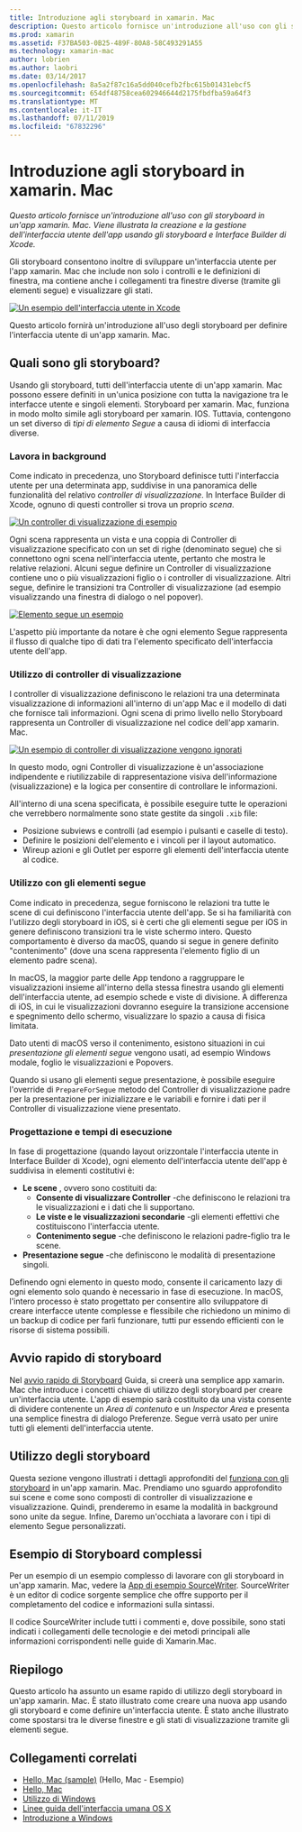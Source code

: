 ```yaml
---
title: Introduzione agli storyboard in xamarin. Mac
description: Questo articolo fornisce un'introduzione all'uso con gli storyboard in un'app xamarin. Mac. Viene descritto come creare e gestire l'interfaccia utente dell'app usando gli storyboard e Interface Builder di Xcode.
ms.prod: xamarin
ms.assetid: F37BA503-0B25-489F-80A8-58C493291A55
ms.technology: xamarin-mac
author: lobrien
ms.author: laobri
ms.date: 03/14/2017
ms.openlocfilehash: 8a5a2f87c16a5dd040cefb2fbc615b01431ebcf5
ms.sourcegitcommit: 654df48758cea602946644d2175fbdfba59a64f3
ms.translationtype: MT
ms.contentlocale: it-IT
ms.lasthandoff: 07/11/2019
ms.locfileid: "67832296"
---
```

# <a name="introduction-to-storyboards-in-xamarinmac"></a>Introduzione agli storyboard in xamarin. Mac

_Questo articolo fornisce un'introduzione all'uso con gli storyboard in un'app xamarin. Mac. Viene illustrata la creazione e la gestione dell'interfaccia utente dell'app usando gli storyboard e Interface Builder di Xcode._

Gli storyboard consentono inoltre di sviluppare un'interfaccia utente per l'app xamarin. Mac che include non solo i controlli e le definizioni di finestra, ma contiene anche i collegamenti tra finestre diverse (tramite gli elementi segue) e visualizzare gli stati.

[![](images/intro01.png "Un esempio dell'interfaccia utente in Xcode")](images/intro01.png#lightbox)

Questo articolo fornirà un'introduzione all'uso degli storyboard per definire l'interfaccia utente di un'app xamarin. Mac.

<a name="What-are-Storyboards" />

## <a name="what-are-storyboards"></a>Quali sono gli storyboard?

Usando gli storyboard, tutti dell'interfaccia utente di un'app xamarin. Mac possono essere definiti in un'unica posizione con tutta la navigazione tra le interfacce utente e singoli elementi. Storyboard per xamarin. Mac, funziona in modo molto simile agli storyboard per xamarin. IOS. Tuttavia, contengono un set diverso di _tipi di elemento Segue_ a causa di idiomi di interfaccia diverse.

<a name="Working-with-Scenes" />

### <a name="working-with-scenes"></a>Lavora in background

Come indicato in precedenza, uno Storyboard definisce tutti l'interfaccia utente per una determinata app, suddivise in una panoramica delle funzionalità del relativo _controller di visualizzazione_. In Interface Builder di Xcode, ognuno di questi controller si trova un proprio _scena_.

[![](images/intro02.png "Un controller di visualizzazione di esempio")](images/intro02.png#lightbox)

Ogni scena rappresenta un vista e una coppia di Controller di visualizzazione specificato con un set di righe (denominato segue) che si connettono ogni scena nell'interfaccia utente, pertanto che mostra le relative relazioni. Alcuni segue definire un Controller di visualizzazione contiene uno o più visualizzazioni figlio o i controller di visualizzazione. Altri segue, definire le transizioni tra Controller di visualizzazione (ad esempio visualizzando una finestra di dialogo o nel popover). 

[![](images/intro03.png "Elemento segue un esempio")](images/intro03.png#lightbox)

L'aspetto più importante da notare è che ogni elemento Segue rappresenta il flusso di qualche tipo di dati tra l'elemento specificato dell'interfaccia utente dell'app.

<a name="Working-with-View-Controllers" />

### <a name="working-with-view-controllers"></a>Utilizzo di controller di visualizzazione

I controller di visualizzazione definiscono le relazioni tra una determinata visualizzazione di informazioni all'interno di un'app Mac e il modello di dati che fornisce tali informazioni. Ogni scena di primo livello nello Storyboard rappresenta un Controller di visualizzazione nel codice dell'app xamarin. Mac.

[![](images/intro04.png "Un esempio di controller di visualizzazione vengono ignorati")](images/intro04.png#lightbox)

In questo modo, ogni Controller di visualizzazione è un'associazione indipendente e riutilizzabile di rappresentazione visiva dell'informazione (visualizzazione) e la logica per consentire di controllare le informazioni.

All'interno di una scena specificata, è possibile eseguire tutte le operazioni che verrebbero normalmente sono state gestite da singoli `.xib` file: 

- Posizione subviews e controlli (ad esempio i pulsanti e caselle di testo).
- Definire le posizioni dell'elemento e i vincoli per il layout automatico.
- Wireup azioni e gli Outlet per esporre gli elementi dell'interfaccia utente al codice.

<a name="Working-with-Segues" />

### <a name="working-with-segues"></a>Utilizzo con gli elementi segue

Come indicato in precedenza, segue forniscono le relazioni tra tutte le scene di cui definiscono l'interfaccia utente dell'app. Se si ha familiarità con l'utilizzo degli storyboard in iOS, si è certi che gli elementi segue per iOS in genere definiscono transizioni tra le viste schermo intero. Questo comportamento è diverso da macOS, quando si segue in genere definito "contenimento" (dove una scena rappresenta l'elemento figlio di un elemento padre scena).

In macOS, la maggior parte delle App tendono a raggruppare le visualizzazioni insieme all'interno della stessa finestra usando gli elementi dell'interfaccia utente, ad esempio schede e viste di divisione. A differenza di iOS, in cui le visualizzazioni dovranno eseguire la transizione accensione e spegnimento dello schermo, visualizzare lo spazio a causa di fisica limitata.

Dato utenti di macOS verso il contenimento, esistono situazioni in cui _presentazione gli elementi segue_ vengono usati, ad esempio Windows modale, foglio le visualizzazioni e Popovers.

Quando si usano gli elementi segue presentazione, è possibile eseguire l'override di `PrepareForSegue` metodo del Controller di visualizzazione padre per la presentazione per inizializzare e le variabili e fornire i dati per il Controller di visualizzazione viene presentato.

<a name="Design-and-Run-Times" />

### <a name="design-and-run-times"></a>Progettazione e tempi di esecuzione

In fase di progettazione (quando layout orizzontale l'interfaccia utente in Interface Builder di Xcode), ogni elemento dell'interfaccia utente dell'app è suddivisa in elementi costitutivi è:

- **Le scene** , ovvero sono costituiti da:
    - **Consente di visualizzare Controller** -che definiscono le relazioni tra le visualizzazioni e i dati che li supportano.
    - **Le viste e le visualizzazioni secondarie** -gli elementi effettivi che costituiscono l'interfaccia utente.
    - **Contenimento segue** -che definiscono le relazioni padre-figlio tra le scene.
- **Presentazione segue** -che definiscono le modalità di presentazione singoli. 

Definendo ogni elemento in questo modo, consente il caricamento lazy di ogni elemento solo quando è necessario in fase di esecuzione. In macOS, l'intero processo è stato progettato per consentire allo sviluppatore di creare interfacce utente complesse e flessibile che richiedono un minimo di un backup di codice per farli funzionare, tutti pur essendo efficienti con le risorse di sistema possibili.

<a name="Storyboard-Quick-Start" />

## <a name="storyboard-quick-start"></a>Avvio rapido di storyboard

Nel [avvio rapido di Storyboard](~/mac/platform/storyboards/quickstart.md) Guida, si creerà una semplice app xamarin. Mac che introduce i concetti chiave di utilizzo degli storyboard per creare un'interfaccia utente. L'app di esempio sarà costituito da una vista consente di dividere contenente un _Area di contenuto_ e un _Inspector Area_ e presenta una semplice finestra di dialogo Preferenze. Segue verrà usato per unire tutti gli elementi dell'interfaccia utente.

<a name="Working-with-Storyboards" />

## <a name="working-with-storyboards"></a>Utilizzo degli storyboard

Questa sezione vengono illustrati i dettagli approfonditi del [funziona con gli storyboard](~/mac/platform/storyboards/indepth.md) in un'app xamarin. Mac. Prendiamo uno sguardo approfondito sui scene e come sono composti di controller di visualizzazione e visualizzazione. Quindi, prenderemo in esame la modalità in background sono unite da segue. Infine, Daremo un'occhiata a lavorare con i tipi di elemento Segue personalizzati. 

<a name="Complex-Storyboard-Example" />

## <a name="complex-storyboard-example"></a>Esempio di Storyboard complessi

Per un esempio di un esempio complesso di lavorare con gli storyboard in un'app xamarin. Mac, vedere la [App di esempio SourceWriter](https://developer.xamarin.com/samples/mac/SourceWriter/). SourceWriter è un editor di codice sorgente semplice che offre supporto per il completamento del codice e informazioni sulla sintassi.

Il codice SourceWriter include tutti i commenti e, dove possibile, sono stati indicati i collegamenti delle tecnologie e dei metodi principali alle informazioni corrispondenti nelle guide di Xamarin.Mac.

<a name="Summary" />

## <a name="summary"></a>Riepilogo

Questo articolo ha assunto un esame rapido di utilizzo degli storyboard in un'app xamarin. Mac. È stato illustrato come creare una nuova app usando gli storyboard e come definire un'interfaccia utente. È stato anche illustrato come spostarsi tra le diverse finestre e gli stati di visualizzazione tramite gli elementi segue.


## <a name="related-links"></a>Collegamenti correlati

- [Hello, Mac (sample)](https://developer.xamarin.com/samples/mac/Hello_Mac/) (Hello, Mac - Esempio)
- [Hello, Mac](~/mac/get-started/hello-mac.md)
- [Utilizzo di Windows](~/mac/user-interface/window.md)
- [Linee guida dell'interfaccia umana OS X](https://developer.apple.com/library/mac/documentation/UserExperience/Conceptual/OSXHIGuidelines/)
- [Introduzione a Windows](https://developer.apple.com/library/mac/documentation/Cocoa/Conceptual/WinPanel/Introduction.html#//apple_ref/doc/uid/10000031-SW1)

